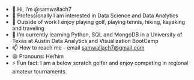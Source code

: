 - 👋 Hi, I’m @samwallach7
- 👀 Professionally I am interested in Data Science and Data Analytics
- 🎪 Outside of work I enjoy playing golf, playing tennis, hiking, kayaking and traveling
- 🌱 I’m currently learning Python, SQL and MongoDB in a University of Texas at Austin Data Analytics and Visualization BootCamp
- 📫 How to reach me - email samwallach7@gmail.com
- 😄 Pronouns: He/him
- ⚡ Fun fact: I am a below scratch golfer and enjoy competing in regional amateur tournaments.

<!---
samwallach7/samwallach7 is a ✨ special ✨ repository because its `README.md` (this file) appears on your GitHub profile.
You can click the Preview link to take a look at your changes.
--->
